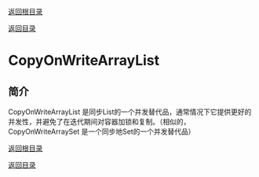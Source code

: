 [返回根目录](/README.md)

[返回目录](../README.md)

# CopyOnWriteArrayList

## 简介

CopyOnWriteArrayList 是同步List的一个并发替代品，通常情况下它提供更好的并发性，并避免了在迭代期间对容器加锁和复制。（相似的，CopyOnWriteArraySet 是一个同步地Set的一个并发替代品）





[返回根目录](/README.md)

[返回目录](../README.md)
